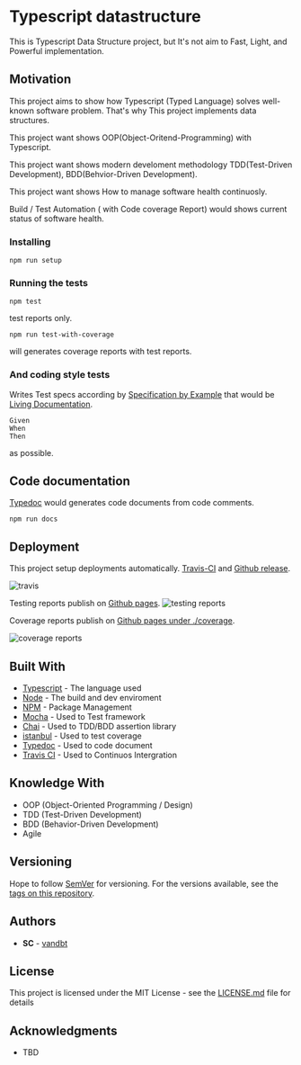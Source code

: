 # Typescript datastructure

This is Typescript Data Structure project, but It's not aim to Fast, Light, and Powerful implementation.

## Motivation
This project aims to show how Typescript (Typed Language) solves well-known software problem. That's why This project implements data structures.

This project want shows OOP(Object-Oritend-Programming) with Typescript.

This project want shows modern develoment methodology TDD(Test-Driven Development), BDD(Behvior-Driven Development).

This project want shows How to manage software health continuosly.

Build / Test Automation ( with Code coverage Report) would shows current status of software health.
 

### Installing

```
npm run setup
```

### Running the tests

```
npm test
```

test reports only.

```
npm run test-with-coverage
```
will generates coverage reports with test reports.


### And coding style tests

Writes Test specs according by [Specification by Example](https://www.thoughtworks.com/insights/blog/specification-example) that would be [Living Documentation](https://leanpub.com/livingdocumentation).

```
Given
When
Then
```
as possible.


## Code documentation
[Typedoc](http://typedoc.org/) would generates code documents from code comments.

```
npm run docs
```


## Deployment

This project setup deployments automatically. [Travis-CI](https://travis-ci.org/) and [Github release](https://github.com/vandbt/typescript-datastructure/releases).

![travis](https://github.com/vandbt/typescript-datastructure/master/blob/travis-ci.png)

Testing reports publish on [Github pages](https://vandbt.github.io/typescript-datastructure/).
![testing reports](https://github.com/vandbt/typescript-datastructure/master/blob/testing.png)

Coverage reports publish on [Github pages under ./coverage](https://vandbt.github.io/typescript-datastructure/coverage).

![coverage reports](https://github.com/vandbt/typescript-datastructure/master/blob/coverage.png)

## Built With

* [Typescript](https://www.typescriptlang.org/) - The language used
* [Node](https://nodejs.org/) - The build and dev enviroment
* [NPM](https://www.npmjs.com/) - Package Management
* [Mocha](https://mochajs.org/) - Used to Test framework
* [Chai](http://www.chaijs.com/) - Used to TDD/BDD assertion library
* [istanbul](https://istanbul.js.org/) - Used to test coverage
* [Typedoc](http://typedoc.org/) - Used to code document
* [Travis CI](https://travis-ci.org/) - Used to Continuos Intergration


## Knowledge With
* OOP (Object-Oriented Programming / Design)
* TDD (Test-Driven Development)
* BDD (Behavior-Driven Development)
* Agile


## Versioning

Hope to follow [SemVer](http://semver.org/) for versioning. For the versions available, see the [tags on this repository](https://github.com/vandbt/typescript-datastructure/tags). 

## Authors

* **SC** - [vandbt](https://github.com/vandbt)

## License

This project is licensed under the MIT License - see the [LICENSE.md](LICENSE.md) file for details

## Acknowledgments

* TBD
